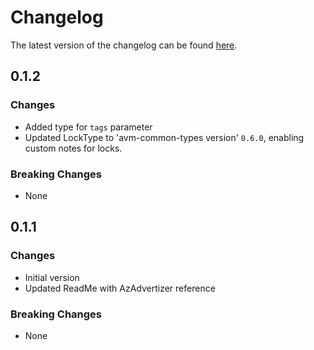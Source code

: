 # Changelog

The latest version of the changelog can be found [here](https://github.com/Azure/bicep-registry-modules/blob/main/avm/res/service-networking/traffic-controller/CHANGELOG.md).

## 0.1.2

### Changes

- Added type for `tags` parameter
- Updated LockType to 'avm-common-types version' `0.6.0`, enabling custom notes for locks.

### Breaking Changes

- None

## 0.1.1

### Changes

- Initial version
- Updated ReadMe with AzAdvertizer reference

### Breaking Changes

- None
